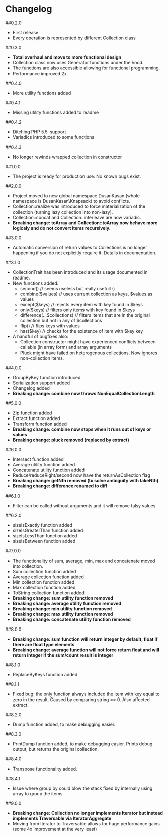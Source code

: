# Changelog

##0.2.0
- First release
- Every operation is represented by different Collection class

##0.3.0
- **Total overhaul and move to more functional design**
- Collection class now uses Generator functions under the hood. 
- The functions are also accessible allowing for functional programming. 
- Performance improved 2x.

##0.4.0
- More utility functions added

##0.4.1
- Missing utility functions added to readme

##0.4.2
- Ditching PHP 5.5. support
- Variadics introduced to some functions

##0.4.3
- No longer rewinds wrapped collection in constructor

##1.0.0
- The project is ready for production use. No known bugs exist.

##2.0.0
- Project moved to new global namespace DusanKasan (whole namespace is DusanKasan\Knapsack) to avoid conflicts. 
- Collection::realize was introduced to force materialization of the collection (turning lazy collection into non-lazy). 
- Collection::concat and Collection::interleave are now variadic.
- **Breaking change: toArray and Collection::toArray now behave more logicaly and do not convert items recursively.**

##3.0.0
- Automatic conversion of return values to Collections is no longer happening if you do not explicitly require it. Details in documentation.

##3.1.0
- CollectionTrait has been introduced and its usage documented in readme.
- New functions added:
    - second() // seems useless but really usefull :)
    - combine($values) // uses current collection as keys, $values as values
    - except($keys) // rejects every item with key found in $keys
    - only($keys) // filters only items with key found in $keys
    - difference(...$collections) // filters items that are in the original collection but not in any of $collections
    - flip() // flips keys with values
    - has($key) // checks for the existence of item with $key key
- A handful of bugfixes also:
    - Collection constructor might have experienced conflicts between callable (in array form) and array arguments
    - Pluck might have failed on heterogenous collections. Now ignores non-collection items.

##4.0.0
- GroupByKey function introduced
- Serialization support added
- Changelog added
- **Breaking change: combine now throws NonEqualCollectionLength**

##5.0.0
- Zip function added
- Extract function added
- Transform function added
- **Breaking change: combine now stops when it runs out of keys or values**
- **Breaking change: pluck removed (replaced by extract)**

##6.0.0
- Intersect function added
- Average utility function added
- Concatenate utility function added
- Reduce/reduceRight/second now have the returnAsCollection flag
- **Breaking change: getNth removed (to solve ambiguity with takeNth)**
- **Breaking change: difference renamed to diff**

##6.1.0
- Filter can be called without arguments and it will remove falsy values

##6.2.0
- sizeIsExactly function added
- sizeIsGreaterThan function added
- sizeIsLessThan function added
- sizeIsBetween function added

##7.0.0
- The functionality of sum, average, min, max and concatenate moved into collection. 
- Sum collection function added
- Average collection function added
- Min collection function added
- Max collection function added
- ToString collection function added
- **Breaking change: sum utility function removed**
- **Breaking change: average utility function removed**
- **Breaking change: min utility function removed**
- **Breaking change: max utility function removed**
- **Breaking change: concatenate utility function removed**

##8.0.0
- **Breaking change: sum function will return integer by default, float if there are float type elements**
- **Breaking change: average function will not force return float and will return integer if the sum/count result is integer**

##8.1.0
- ReplaceByKeys function added

##8.1.1
- Fixed bug: the only function always included the item with key equal to zero in the result. Caused by comparing string == 0. Also affected extract.

##8.2.0
- Dump function added, to make debugging easier.

##8.3.0
- PrintDump function added, to make debugging easier. Prints debug output, but returns the original collection.  

##8.4.0
- Transpose functionality added.

##8.4.1
- Issue where group by could blow the stack fixed by internally using array to group the items.

##9.0.0
- **Breaking change: Collection no longer implements Iterator but instead implements Traversable via IteratorAggregate**
- Moving from Iterator to Traversable allows for huge performance gains (some 4x improvement at the very least)